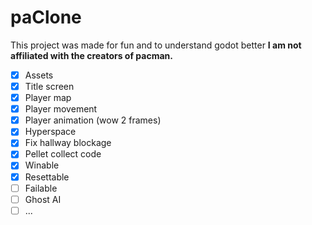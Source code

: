# paClone

This project was made for fun and to understand godot better
**I am not affiliated with the creators of pacman.**

- [x] Assets
- [x] Title screen
- [x] Player map
- [x] Player movement
- [x] Player animation (wow 2 frames)
- [x] Hyperspace
- [x] Fix hallway blockage
- [x] Pellet collect code
- [x] Winable
- [x] Resettable
- [ ] Failable
- [ ] Ghost AI
- [ ] ...
